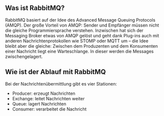 ## Was ist RabbitMQ?
RabbitMQ basiert auf der Idee des Advanced Message Queuing Protocols (AMQP). Der große Vorteil von 
AMQP: Sender und Empfänger müssen nicht die gleiche Programmiersprache verstehen. Inzwischen hat 
sich der Messaging Broker etwas von AMQP gelöst und geht dank Plug-ins auch mit anderen 
Nachrichtenprotokollen wie STOMP oder MQTT um – die Idee bleibt aber die gleiche: Zwischen dem 
Produzenten und dem Konsumenten einer Nachricht liegt eine Warteschlange. 
In dieser werden die Messages zwischengelagert.

## Wie ist der Ablauf mit RabbitMQ
Bei der Nachrichtenübermittlung gibt es vier Stationen:
- Producer: erzeugt Nachrichten
- Exchange: leitet Nachrichten weiter
- Queue: lagert Nachrichten
- Consumer: verarbeitet die Nachricht